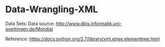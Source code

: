 # Data-Wrangling-XML

Data Sets:
Data source: http://www.dbis.informatik.uni-goettingen.de/Mondial

Reference: https://docs.python.org/2.7/library/xml.etree.elementtree.html
